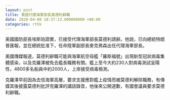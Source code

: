 ```yaml
---
layout: post
title: 美國代理海軍部長莫德利辭職
date: 2020-04-08 10:37:13.000000000 +08:00
categories: rthk
---
```


美國國防部長埃斯珀證實，已接受代理海軍部長莫德利請辭。他說，已向總統特朗普匯報，並在總統批准下，任命陸軍副部長麥克弗森出任代理海軍部長。

美國傳媒報道，莫德利辭職可能與海軍航空母艦「羅斯福號」出現新型冠狀病毒集體感染，以及克羅澤被免去艦長職務有關。艦上至今大約230人對病毒測試呈陽性，4800多名船員中約2000人，上岸接受病毒檢測。

克羅澤早前因為去信海軍高層，要求支援應對艦上疫情而被莫德利解除職務，有傳媒其後披露莫德利批評克羅澤的講話錄音，他後來公開道歉，有國會議員要求莫德利辭職。
